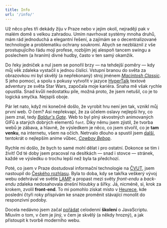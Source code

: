 ```yaml
---
title: Info
url: '/info/'
---
```


Už něco přes tři dekády žiju v Praze nebo v jejím okolí, nejraději pak v malém domě s velkou zahradou. Umím navrhovat systémy mnoha druhů, mám rád jednoduchá a elegantní řešení, a zajímám se o decentralizované technologie a problematiku ochrany soukromí. Abych se nezbláznil z vše prostupujícího řádu mojí profese, rozbíjím jej alespoň tancem swingu a poslechem (a hraním) divné hudby, často v ten samý okamžik.

<!--more-->

Do řeky jedniček a nul jsem se ponořil brzy — na tehdejší poměry — kdy můj věk zdaleka vystačil s jednou číslicí. Vstupní branou do světa za obrazovkou mi byl skvělý (a nepřekonaný) stroj jménem [*Macintosh Classic*](https://en.wikipedia.org/wiki/Macintosh_Classic). S jeho pomocí, a spolu s pokusy vytvořit v jazyce [HyperTalk](https://en.wikipedia.org/wiki/HyperTalk) textové adventury ze světa Star Wars, započala moje kariéra. Snaha mě však rychle opustila. Snad kvůli nedostatku píle, možná proto, že jsem netušil, co je to logická smyčka. Nejspíš oboje.

Pár let nato, když mi konečně došlo, že vyrobit hru není jen tak, vznikl můj první web. O čem? Asi nepřekvapí, že za účelem oslavy nejlepší hry, co jsem znal, tedy [*Baldur's Gate*](https://en.wikipedia.org/wiki/Baldur%27s_Gate). Web to byl plný skvostných animovaných GIFů a starých dobrých elementů `font`. Díky němu jsem zjistil, že tvorba webů je zábava, a hlavně, že výsledkem je něco, co jsem stvořil, co je **tam venku**, na internetu, všem na očích. Netrvalo dlouho a spustil jsem [další](https://web.archive.org/web/20040902061956/http://cowboybebop.wz.cz/film.html), tentokrát o nejlepším anime vůbec, [*Cowboy Bebop*](https://cs.wikipedia.org/wiki/Kovboj_Bebop).

Rychle mi došlo, že bych to samé mohl dělat i pro ostatní. Dokonce se tím i živit! Od té doby jsem pracoval na desítkách — snad i stovce — stránek, každé ve výsledku o trochu lepší než byla ta předchozí.

Poté, co jsem v Praze dostudoval informační technologie na [ČVUT](https://www.fit.cvut.cz), jsem nastoupil do [Českého rozhlasu](https://www.rozhlas.cz). Byla to doba, kdy se takřka veškerý vývoj webu odehrával ve světle [LAMP](https://cs.wikipedia.org/wiki/LAMP) a propast mezi světy *front-endu* a *back-endu* zdaleka nedosahovala dnešní hloubky a šířky. Já, nicméně, si, krok za krokem, zvolil **front-end**. To mi pomohlo získat místo v [Heurece](https://m.heureka.cz), kde poslední čtyři roky příspívám ke snaze proměnit stávající monolit do responzivní podoby.

Docela nedávno jsem začal [pořádat](/skoleni/) celodenní **školení** o JavaScriptu. Mluvím o tom, v čem je jiný, v čem je skvělý (a někdy hrozný), a jak přistoupit k tvorbě moderního webu.